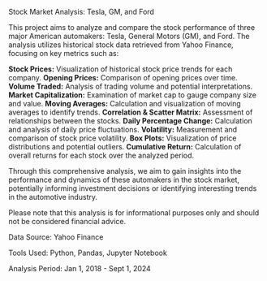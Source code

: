 Stock Market Analysis: Tesla, GM, and Ford

This project aims to analyze and compare the stock performance of three major American automakers: Tesla, General Motors (GM), and Ford. The analysis utilizes historical stock data retrieved from Yahoo Finance, focusing on key metrics such as:

**Stock Prices:** Visualization of historical stock price trends for each company.
**Opening Prices:** Comparison of opening prices over time.
**Volume Traded:** Analysis of trading volume and potential interpretations.
**Market Capitalization:** Examination of market cap to gauge company size and value.
**Moving Averages:** Calculation and visualization of moving averages to identify trends.
**Correlation & Scatter Matrix:** Assessment of relationships between the stocks.
**Daily Percentage Change:** Calculation and analysis of daily price fluctuations.
**Volatility:** Measurement and comparison of stock price volatility.
**Box Plots:** Visualization of price distributions and potential outliers.
**Cumulative Return:** Calculation of overall returns for each stock over the analyzed period.

Through this comprehensive analysis, we aim to gain insights into the performance and dynamics of these automakers in the stock market, potentially informing investment decisions or identifying interesting trends in the automotive industry.

Please note that this analysis is for informational purposes only and should not be considered financial advice.

Data Source: Yahoo Finance

Tools Used: Python, Pandas, Jupyter Notebook

Analysis Period: Jan 1, 2018 - Sept 1, 2024
